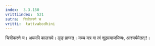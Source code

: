 ```yaml
---
index:  3.3.150
vrittiindex:  521
sutra:  चित्रीकरणे च
vritti:  tattvabodhini 
---
```


चित्रीकरणे च। अयमपि कालत्रये। लृङ् प्राग्वत्। यच्च यत्र वा त्वं शूद्रमयाजयिष्यः, आश्चर्यमेतत्!!। 

